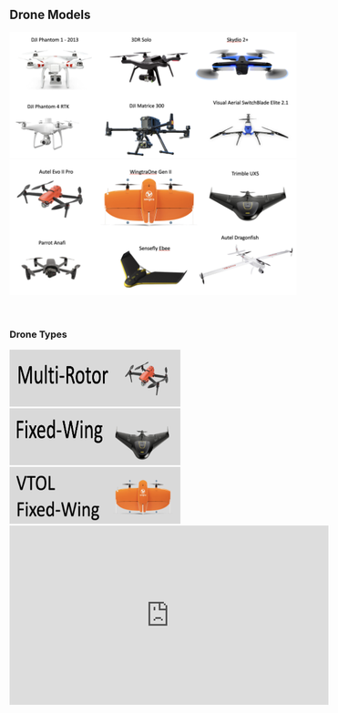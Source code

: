 ## Drone Models
![](images/drone_examples_1.png)
![](images/drone_examples_2.png)
<br/>
<br/>
<br/>
### Drone Types
<img src="images/multi_rotor.png" width="300" height="100">
<br/>
<img src="images/fixed_wing.png" width="300" height="100">
<br/>
<img src="images/vtol.png" width="300" height="100">

<iframe width="560" height="315" src="https://www.youtube.com/embed/1VUXgwoNQRs" title="YouTube video player" frameborder="0" allow="accelerometer; autoplay; clipboard-write; encrypted-media; gyroscope; picture-in-picture; web-share" allowfullscreen></iframe>
            
     
